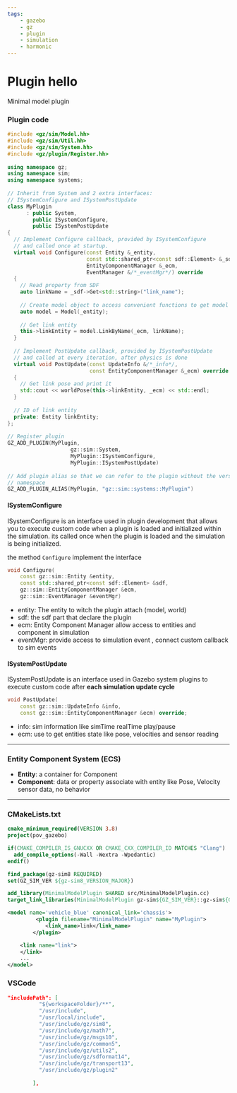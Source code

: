 ```yaml
---
tags:
    - gazebo
    - gz
    - plugin
    - simulation
    - harmonic
---
```


# Plugin hello
Minimal model plugin

### Plugin code
```cpp title="MinimalModelPlugin.cc"
#include <gz/sim/Model.hh>
#include <gz/sim/Util.hh>
#include <gz/sim/System.hh>
#include <gz/plugin/Register.hh>
 
using namespace gz;
using namespace sim;
using namespace systems;
 
// Inherit from System and 2 extra interfaces:
// ISystemConfigure and ISystemPostUpdate
class MyPlugin
      : public System,
        public ISystemConfigure,
        public ISystemPostUpdate
{
  // Implement Configure callback, provided by ISystemConfigure
  // and called once at startup.
  virtual void Configure(const Entity &_entity,
                         const std::shared_ptr<const sdf::Element> &_sdf,
                         EntityComponentManager &_ecm,
                         EventManager &/*_eventMgr*/) override
  {
    // Read property from SDF
    auto linkName = _sdf->Get<std::string>("link_name");
 
    // Create model object to access convenient functions to get model link, joint and other model entities
    auto model = Model(_entity);
 
    // Get link entity
    this->linkEntity = model.LinkByName(_ecm, linkName);
  }
 
  // Implement PostUpdate callback, provided by ISystemPostUpdate
  // and called at every iteration, after physics is done
  virtual void PostUpdate(const UpdateInfo &/*_info*/,
                          const EntityComponentManager &_ecm) override
  {
    // Get link pose and print it
    std::cout << worldPose(this->linkEntity, _ecm) << std::endl;
  }
 
  // ID of link entity
  private: Entity linkEntity;
};
 
// Register plugin
GZ_ADD_PLUGIN(MyPlugin,
                    gz::sim::System,
                    MyPlugin::ISystemConfigure,
                    MyPlugin::ISystemPostUpdate)
 
// Add plugin alias so that we can refer to the plugin without the version
// namespace
GZ_ADD_PLUGIN_ALIAS(MyPlugin, "gz::sim::systems::MyPlugin")

```

#### ISystemConfigure
ISystemConfigure is an interface used in plugin development that allows you to execute custom code when a plugin is loaded and initialized within the simulation. its called once when the plugin is loaded and the simulation is being initialized.

the method `Configure` implement the interface

```cpp
void Configure(
    const gz::sim::Entity &entity,
    const std::shared_ptr<const sdf::Element> &sdf,
    gz::sim::EntityComponentManager &ecm,
    gz::sim::EventManager &eventMgr)
```

- entity: The entity to witch the plugin attach (model, world)
- sdf: the sdf part that declare the plugin
- ecm: Entity Component Manager allow access to entities and component in simulation
- eventMgr: provide access to simulation event , connect custom callback to sim events


#### ISystemPostUpdate
ISystemPostUpdate is an interface used in Gazebo system plugins to execute custom code after **each simulation update cycle**

```cpp
void PostUpdate(
    const gz::sim::UpdateInfo &info,
    const gz::sim::EntityComponentManager &ecm) override;
```

- info: sim information like simTime realTime play/pause
- ecm: use to get entities state like pose, velocities and sensor reading

---

### Entity Component System (ECS)

- **Entity**: a container for Component
- **Component**: data or property associate with entity like Pose, Velocity sensor data, no behavior

---

### CMakeLists.txt
```cmake
cmake_minimum_required(VERSION 3.8)
project(pov_gazebo)

if(CMAKE_COMPILER_IS_GNUCXX OR CMAKE_CXX_COMPILER_ID MATCHES "Clang")
  add_compile_options(-Wall -Wextra -Wpedantic)
endif()

find_package(gz-sim8 REQUIRED)
set(GZ_SIM_VER ${gz-sim8_VERSION_MAJOR})

add_library(MinimalModelPlugin SHARED src/MinimalModelPlugin.cc)
target_link_libraries(MinimalModelPlugin gz-sim${GZ_SIM_VER}::gz-sim${GZ_SIM_VER})
```

```xml
<model name='vehicle_blue' canonical_link='chassis'>
         <plugin filename="MinimalModelPlugin" name="MyPlugin">
            <link_name>link</link_name>
        </plugin>

    <link name="link">
    </link>
    ...
</model>
```

### VSCode 

```json title="c_cpp_properties.json"
"includePath": [
          "${workspaceFolder}/**",
          "/usr/include",
          "/usr/local/include",
          "/usr/include/gz/sim8",
          "/usr/include/gz/math7",
          "/usr/include/gz/msgs10",
          "/usr/include/gz/common5",
          "/usr/include/gz/utils2",
          "/usr/include/gz/sdformat14",
          "/usr/include/gz/transport13",
          "/usr/include/gz/plugin2"
          
        ],
```